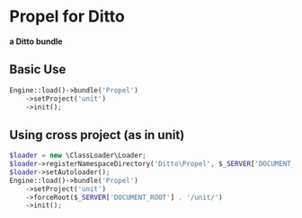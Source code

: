 # Propel for Ditto
**a Ditto bundle**

## Basic Use
```php
Engine::load()->bundle('Propel')
	->setProject('unit')
	->init();
```
## Using cross project (as in unit)
```php
$loader = new \ClassLoader\Loader;
$loader->registerNamespaceDirectory('Ditto\Propel', $_SERVER['DOCUMENT_ROOT']. '/unit/vendor/ditto/propel-bundle/src/Ditto/Propel');
$loader->setAutoloader();
Engine::load()->bundle('Propel')
	->setProject('unit')
	->forceRoot($_SERVER['DOCUMENT_ROOT'] . '/unit/')
	->init();
```